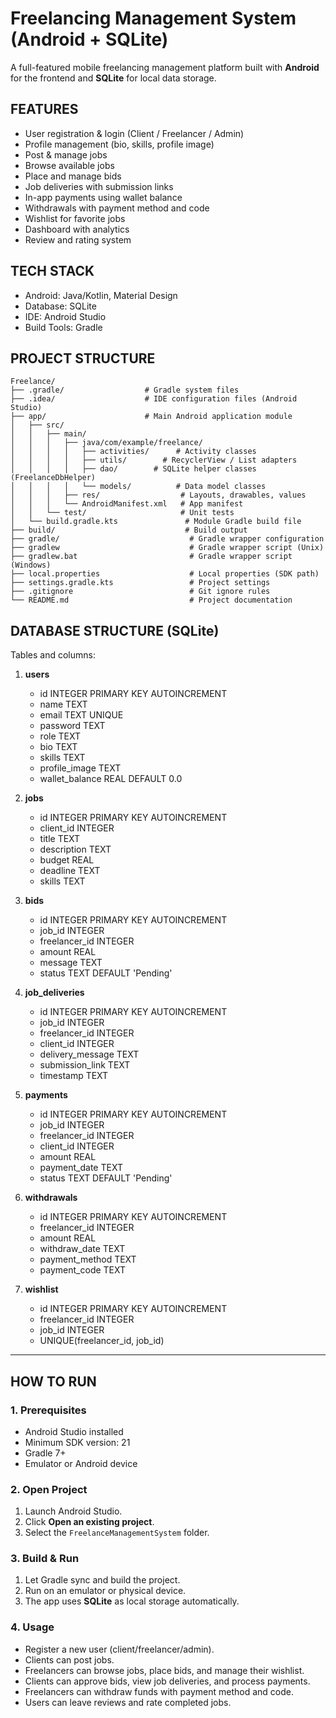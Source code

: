 # Freelancing Management System (Android + SQLite)

A full-featured mobile freelancing management platform built with **Android** for the frontend and **SQLite** for local data storage.

## FEATURES

- User registration & login (Client / Freelancer / Admin)
- Profile management (bio, skills, profile image)
- Post & manage jobs
- Browse available jobs
- Place and manage bids
- Job deliveries with submission links
- In-app payments using wallet balance
- Withdrawals with payment method and code
- Wishlist for favorite jobs
- Dashboard with analytics
- Review and rating system

## TECH STACK

- Android: Java/Kotlin, Material Design
- Database: SQLite
- IDE: Android Studio
- Build Tools: Gradle

## PROJECT STRUCTURE
```
Freelance/
├── .gradle/                  # Gradle system files
├── .idea/                    # IDE configuration files (Android Studio)
├── app/                      # Main Android application module
│   ├── src/
│   │   ├── main/
│   │   │   ├── java/com/example/freelance/
│   │   │   │   ├── activities/      # Activity classes
│   │   │   │   ├── utils/        # RecyclerView / List adapters
│   │   │   │   ├── dao/        # SQLite helper classes (FreelanceDbHelper)
│   │   │   │   └── models/          # Data model classes
│   │   │   ├── res/                  # Layouts, drawables, values
│   │   │   └── AndroidManifest.xml   # App manifest
│   │   └── test/                     # Unit tests
│   └── build.gradle.kts               # Module Gradle build file
├── build/                             # Build output
├── gradle/                             # Gradle wrapper configuration
├── gradlew                             # Gradle wrapper script (Unix)
├── gradlew.bat                         # Gradle wrapper script (Windows)
├── local.properties                    # Local properties (SDK path)
├── settings.gradle.kts                 # Project settings
├── .gitignore                          # Git ignore rules
└── README.md                           # Project documentation
```
## DATABASE STRUCTURE (SQLite)

Tables and columns:

1. **users**
   - id INTEGER PRIMARY KEY AUTOINCREMENT
   - name TEXT
   - email TEXT UNIQUE
   - password TEXT
   - role TEXT
   - bio TEXT
   - skills TEXT
   - profile_image TEXT
   - wallet_balance REAL DEFAULT 0.0

2. **jobs**
   - id INTEGER PRIMARY KEY AUTOINCREMENT
   - client_id INTEGER
   - title TEXT
   - description TEXT
   - budget REAL
   - deadline TEXT
   - skills TEXT

3. **bids**
   - id INTEGER PRIMARY KEY AUTOINCREMENT
   - job_id INTEGER
   - freelancer_id INTEGER
   - amount REAL
   - message TEXT
   - status TEXT DEFAULT 'Pending'

4. **job_deliveries**
   - id INTEGER PRIMARY KEY AUTOINCREMENT
   - job_id INTEGER
   - freelancer_id INTEGER
   - client_id INTEGER
   - delivery_message TEXT
   - submission_link TEXT
   - timestamp TEXT

5. **payments**
   - id INTEGER PRIMARY KEY AUTOINCREMENT
   - job_id INTEGER
   - freelancer_id INTEGER
   - client_id INTEGER
   - amount REAL
   - payment_date TEXT
   - status TEXT DEFAULT 'Pending'

6. **withdrawals**
   - id INTEGER PRIMARY KEY AUTOINCREMENT
   - freelancer_id INTEGER
   - amount REAL
   - withdraw_date TEXT
   - payment_method TEXT
   - payment_code TEXT

7. **wishlist**
   - id INTEGER PRIMARY KEY AUTOINCREMENT
   - freelancer_id INTEGER
   - job_id INTEGER
   - UNIQUE(freelancer_id, job_id)

---

## HOW TO RUN

### 1. Prerequisites
- Android Studio installed
- Minimum SDK version: 21
- Gradle 7+
- Emulator or Android device

### 2. Open Project
1. Launch Android Studio.
2. Click **Open an existing project**.
3. Select the `FreelanceManagementSystem` folder.

### 3. Build & Run
1. Let Gradle sync and build the project.
2. Run on an emulator or physical device.
3. The app uses **SQLite** as local storage automatically.

### 4. Usage
- Register a new user (client/freelancer/admin).  
- Clients can post jobs.  
- Freelancers can browse jobs, place bids, and manage their wishlist.  
- Clients can approve bids, view job deliveries, and process payments.  
- Freelancers can withdraw funds with payment method and code.  
- Users can leave reviews and rate completed jobs.  


